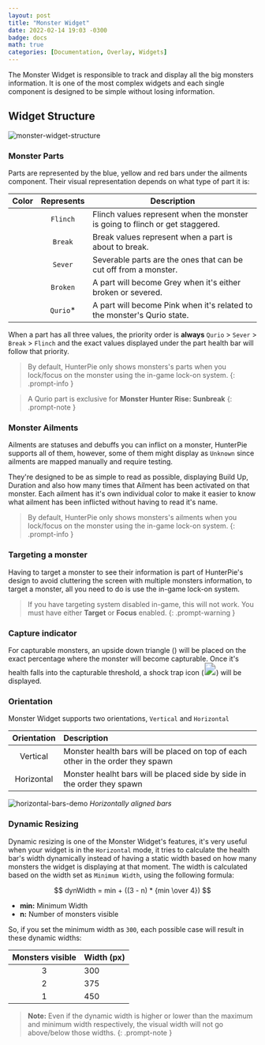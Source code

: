 ```yaml
---
layout: post
title: "Monster Widget"
date: 2022-02-14 19:03 -0300
badge: docs
math: true
categories: [Documentation, Overlay, Widgets]
---
```

The Monster Widget is responsible to track and display all the big monsters information. It is one of the most complex widgets and each single component is designed to be simple without losing information.

## Widget Structure

![monster-widget-structure](/Static/monster-widget-structure.png)

### Monster Parts

Parts are represented by the blue, yellow and red bars under the ailments component. Their visual representation depends on what type of part it is:

Color | Represents | Description
:----:|:----------:|--------------------
<ion-icon name="prism" style="fill:#22aae1;"/> | `Flinch` | Flinch values represent when the monster is going to flinch or get staggered.
<ion-icon name="prism" style="fill:#fdc45b;"/> | `Break`  | Break values represent when a part is about to break.
<ion-icon name="prism" style="fill:#e53737;"/> | `Sever` | Severable parts are the ones that can be cut off from a monster.
<ion-icon name="prism" style="fill:#7f7f7f;"/> | `Broken` | A part will become Grey when it's either broken or severed. 
<ion-icon name="prism" style="fill:#EE4B96;"/> | `Qurio`* | A part will become Pink when it's related to the monster's Qurio state. 

When a part has all three values, the priority order is **always** `Qurio` > `Sever` > `Break` > `Flinch` and the exact values displayed under the part health bar will follow that priority.

> By default, HunterPie only shows monsters's parts when you lock/focus on the monster using the in-game lock-on system.
{: .prompt-info }

> A Qurio part is exclusive for **Monster Hunter Rise: Sunbreak**
{: .prompt-note }

### Monster Ailments

Ailments are statuses and debuffs you can inflict on a monster, HunterPie supports all of them, however, some of them might display as `Unknown` since ailments are mapped manually and require testing.

They're designed to be as simple to read as possible, displaying Build Up, Duration and also how many times that Ailment has been activated on that monster. Each ailment has it's own individual color to make it easier to know what ailment has been inflicted without having to read it's name.

> By default, HunterPie only shows monsters's ailments when you lock/focus on the monster using the in-game lock-on system.
{: .prompt-info }

### Targeting a monster

Having to target a monster to see their information is part of HunterPie's design to avoid cluttering the screen with multiple monsters information, to target a monster, all you need to do is use the in-game lock-on system. 

> If you have targeting system disabled in-game, this will not work. You must have either **Target** or **Focus** enabled.
{: .prompt-warning }

### Capture indicator

For capturable monsters, an upside down triangle (<ion-icon name="caret-down-sharp" style="fill:#FBB623"></ion-icon>) will be placed on the exact percentage where the monster will become capturable. Once it's health falls into the capturable threshold, a shock trap icon (<svg width="25" height="25"><image xlink:href="https://cdn.hunterpie.com/Static/shock_trap.svg" width="25" height="25"/></svg>) will be displayed. 

### Orientation

Monster Widget supports two orientations, `Vertical` and `Horizontal`


Orientation | Description
:----------:|:--------------------
Vertical    | Monster health bars will be placed on top of each other in the order they spawn
Horizontal  | Monster healht bars will be placed side by side in the order they spawn

![horizontal-bars-demo](/Static/horizontal-bars-demo.jpg) *Horizontally aligned bars*

### Dynamic Resizing

Dynamic resizing is one of the Monster Widget's features, it's very useful when your widget is in the `Horizontal` mode, it tries to calculate the health bar's width dynamically instead of having a static width based on how many monsters the widget is displaying at that moment.
The width is calculated based on the width set as `Minimum Width`, using the following formula:

$$ dynWidth = min + ((3 - n) * {min \over 4}) $$ 

- **min:** Minimum Width
- **n:** Number of monsters visible

So, if you set the minimum width as `300`, each possible case will result in these dynamic widths:

Monsters visible | Width (px)
:---------------:|:----------------
3                | 300
2                | 375
1                | 450

> **Note:** Even if the dynamic width is higher or lower than the maximum and minimum width respectively, the visual width will not go above/below those widths.
{: .prompt-note }